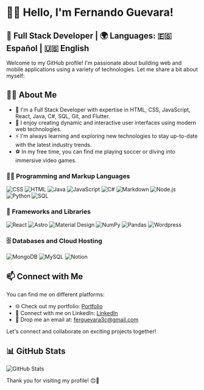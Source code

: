 <!-- [![Header](https://your-image-link)](https://your-portfolio-link) -->
# 👨‍💻 Hello, I'm Fernando Guevara!

## 💼 Full Stack Developer | 🌍 Languages: 🇪🇸 Español | 🇺🇸 English

Welcome to my GitHub profile! I'm passionate about building web and mobile applications using a variety of technologies. Let me share a bit about myself:

## 👨‍💻 About Me
- 🔭 I'm a Full Stack Developer with expertise in HTML, CSS, JavaScript, React, Java, C#, SQL, Git, and Flutter.
- 🚀 I enjoy creating dynamic and interactive user interfaces using modern web technologies.
- ⚡️ I'm always learning and exploring new technologies to stay up-to-date with the latest industry trends.
- ⚽ In my free time, you can find me playing soccer or diving into immersive video games.

<h3>👨‍💻 Programming and Markup Languages</h3>

  <p>
      <img alt="CSS" src="https://img.shields.io/badge/CSS-1572B6.svg?logo=css3&logoColor=white">
      <img alt="HTML" src="https://img.shields.io/badge/HTML-E34F26.svg?logo=html5&logoColor=white">
      <img alt="Java" src="https://custom-icon-badges.demolab.com/badge/Java-007396.svg?logo=java&logoColor=white">
      <img alt="JavaScript" src="https://img.shields.io/badge/JavaScript-F7DF1E.svg?logo=javascript&logoColor=black">
      <img alt="C#" src="https://img.shields.io/badge/C%23-239120.svg?logo=c-sharp&logoColor=ffffff">
      <img alt="Markdown" src="https://img.shields.io/badge/Markdown-000000.svg?logo=markdown&logoColor=white">
      <img alt="Node.js" src="https://img.shields.io/badge/Node.js-43853D.svg?logo=node.js&logoColor=white">
      <img alt="Python" src="https://img.shields.io/badge/Python-14354C.svg?logo=python&logoColor=white">
      <img alt="SQL" src="https://custom-icon-badges.demolab.com/badge/SQL-025E8C.svg?logo=database&logoColor=white">
  </p>

  <h3>🧰 Frameworks and Libraries</h3>

  <p>
      <img alt="React" src="https://img.shields.io/badge/React-20232a.svg?logo=react&logoColor=%2361DAFB">
      <img alt="Astro" src="https://img.shields.io/badge/Astro-20232a.svg?logo=astro&logoColor=ffffff">
      <img alt="Material Design" src="https://img.shields.io/badge/Material%20Design-0081CB.svg?logo=material-design&logoColor=white">
      <img alt="NumPy" src="https://img.shields.io/badge/Numpy-013243.svg?logo=numpy&logoColor=white">
      <img alt="Pandas" src="https://img.shields.io/badge/Pandas-150458.svg?logo=pandas&logoColor=white">
      <img alt="Wordpress" src="https://img.shields.io/badge/Wordpress-21759B?logo=wordpress&logoColor=white">
  </p>

  <h3>🗄️ Databases and Cloud Hosting</h3>

  <p>
      <img alt="MongoDB" src ="https://img.shields.io/badge/MongoDB-4ea94b.svg?logo=mongodb&logoColor=white">
      <img alt="MySQL" src="https://img.shields.io/badge/MySQL-00f.svg?logo=mysql&logoColor=white">
      <img alt="Notion" src="https://img.shields.io/badge/Notion-010101.svg?logo=notion&logoColor=white">
  </p>


## 📫 Connect with Me
You can find me on different platforms:

- 🌐 Check out my portfolio: [Portfolio]([[https://your-portfolio-link](https://github.com/ferguevara2000)](https://portfolio-ggt.pages.dev))
- 💼 Connect with me on LinkedIn: [LinkedIn]([https://www.linkedin.com/in/your-linkedin](https://www.linkedin.com/in/fernando-guevara-bayas-788981184/))
- 📧 Drop me an email at: ferguevara3c@gmail.com

Let's connect and collaborate on exciting projects together!

## 📊 GitHub Stats
<!-- Add your GitHub stats using https://github.com/anuraghazra/github-readme-stats -->
![GitHub Stats](https://github-readme-stats.vercel.app/api?username=ferguevara2000&show_icons=true&theme=dark)

<!-- You can add additional sections like featured projects, blog posts, or recent activities to make your profile more engaging and interactive. -->

Thank you for visiting my profile! 😊🚀
